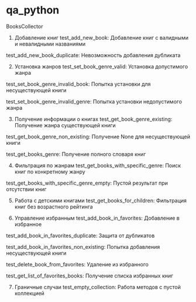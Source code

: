 # qa_python
BooksCollector

1. Добавление книг
test_add_new_book: Добавление книг с валидными и невалидными названиями

test_add_new_book_duplicate: Невозможность добавления дубликата

2. Установка жанров
test_set_book_genre_valid: Установка допустимого жанра

test_set_book_genre_invalid_book: Попытка установки для несуществующей книги

test_set_book_genre_invalid_genre: Попытка установки недопустимого жанра

3. Получение информации о книгах
test_get_book_genre_existing: Получение жанра существующей книги

test_get_book_genre_non_existing: Получение None для несуществующей книги

test_get_books_genre: Получение полного словаря книг

4. Фильтрация по жанрам
test_get_books_with_specific_genre: Поиск книг по конкретному жанру

test_get_books_with_specific_genre_empty: Пустой результат при отсутствии книг

5. Работа с детскими книгами
test_get_books_for_children: Фильтрация книг без возрастного рейтинга

6. Управление избранным
test_add_book_in_favorites: Добавление в избранное

test_add_book_in_favorites_duplicate: Защита от дубликатов

test_add_book_in_favorites_non_existing: Попытка добавления несуществующей книги

test_delete_book_from_favorites: Удаление из избранного

test_get_list_of_favorites_books: Получение списка избранных книг

7. Граничные случаи
test_empty_collection: Работа методов с пустой коллекцией
